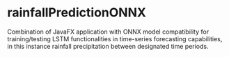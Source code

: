 # rainfallPredictionONNX
Combination of JavaFX application with ONNX model compatibility for training/testing LSTM functionalities in time-series forecasting capabilities, in this instance rainfall precipitation between designated time periods.
